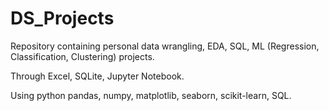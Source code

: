 # DS_Projects
Repository containing personal data wrangling, EDA, SQL, ML (Regression, Classification, Clustering) projects.

Through Excel, SQLite, Jupyter Notebook.

Using python pandas, numpy, matplotlib, seaborn, scikit-learn, SQL.
